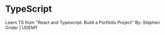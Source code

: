 # TypeScript
Learn TS from "React and Typescript: Build a Portfolio Project"
By: Stephen Grider | UDEMY

